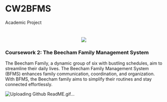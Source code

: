 # CW2BFMS
Academic Project

<h1 align="center">
    <img src="https://readme-typing-svg.herokuapp.com/?font=Righteous&size=35&center=true&vCenter=true&width=500&height=70&duration=4000&lines=Hi+There!+👋;+I'm+Costa!;" />
</h1>

### Coursework 2: The Beecham Family Management System

The Beecham Family, a dynamic group of six with bustling schedules, aim to streamline their daily lives. The Beecham Family Management System (BFMS) enhances family communication, coordination, and organization. With BFMS, the Beecham family aims to simplify their routines and stay connected effortlessly.

![Uploading Github ReadME.gif…]()

<div align="center">
